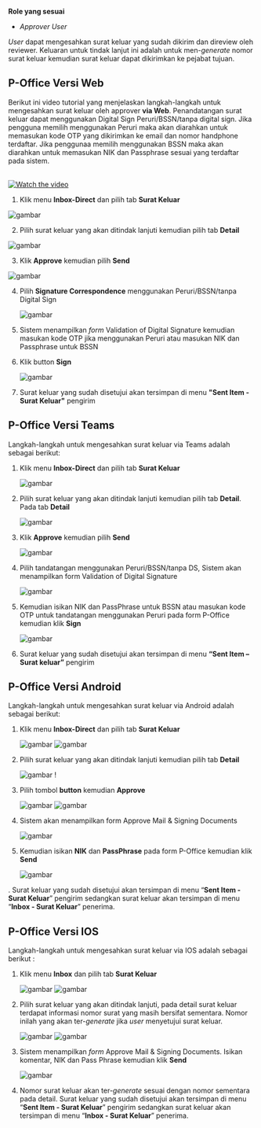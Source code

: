 **Role yang sesuai**

- *Approver User*

*User* dapat mengesahkan surat keluar yang sudah dikirim dan direview oleh reviewer. Keluaran untuk tindak lanjut ini adalah untuk men-*generate* nomor surat keluar kemudian surat keluar dapat dikirimkan ke pejabat tujuan. 

## **P-Office Versi Web**

Berikut ini video tutorial yang menjelaskan langkah-langkah untuk mengesahkan surat keluar oleh approver **via Web**. Penandatangan surat keluar dapat menggunakan Digital Sign Peruri/BSSN/tanpa digital sign. Jika pengguna memilih menggunakan Peruri maka akan diarahkan untuk memasukan kode OTP yang dikirimkan ke email dan nomor handphone terdaftar. Jika penggunaa memilih menggunakan BSSN maka akan diarahkan untuk memasukan NIK dan Passphrase sesuai yang terdaftar pada sistem.

</br>
<a href="https://web.microsoftstream.com/embed/video/65ef062a-e6f8-4424-a775-070882725ed6?autoplay=false&amp;showinfo=false" target="_blank"><img src="https://github.com/gitakencana/Persero-P-Office/raw/master/Video/Thumbnail/TM04.png" alt="Watch the video"></a>


1. Klik menu **Inbox-Direct** dan pilih tab **Surat Keluar**

![gambar](SuratKeluar/SK_Web/SK52.png)

2. Pilih surat keluar yang akan ditindak lanjuti kemudian pilih tab **Detail**

![gambar](SuratKeluar/SK_Web/SK53.png)

3. Klik **Approve** kemudian pilih **Send**

![gambar](SuratKeluar/SK_Web/SK54.png)

4. Pilih **Signature Correspondence** menggunakan Peruri/BSSN/tanpa Digital Sign

    ![gambar](SuratKeluar/SK_Web/SK57.png)

5. Sistem menampilkan *form* Validation of Digital Signature kemudian masukan kode OTP jika menggunakan Peruri atau masukan NIK dan Passphrase untuk BSSN


6. Klik button **Sign**
 
    ![gambar](SuratKeluar/SK_Web/SK56.png)

7. Surat keluar yang sudah disetujui akan tersimpan di menu **"Sent Item - Surat Keluar"** pengirim


## **P-Office Versi Teams**

Langkah-langkah untuk mengesahkan surat keluar via Teams adalah sebagai berikut:

1. Klik menu **Inbox-Direct** dan pilih tab **Surat Keluar**

    ![gambar](SuratKeluar/SK_Teams/SK54.png)

2. Pilih surat keluar yang akan ditindak lanjuti kemudian pilih tab **Detail**. Pada tab **Detail**
 
    ![gambar](SuratKeluar/SK_Teams/SK55.png)

3. Klik **Approve** kemudian pilih **Send**
 
    ![gambar](SuratKeluar/SK_Teams/SK56.png)

4. Pilih tandatangan menggunakan Peruri/BSSN/tanpa DS, Sistem akan menampilkan form Validation of Digital Signature

    ![gambar](SuratKeluar/SK_Teams/SKN1.png)
 
5. Kemudian isikan NIK dan PassPhrase untuk BSSN atau masukan kode OTP untuk tandatangan menggunakan Peruri pada form P-Office kemudian klik **Sign**
 
    ![gambar](SuratKeluar/SK_Teams/SKN2.png)

6.	Surat keluar yang sudah disetujui akan tersimpan di menu **“Sent Item – Surat keluar”** pengirim


## **P-Office Versi Android**

Langkah-langkah untuk mengesahkan surat keluar via Android adalah sebagai berikut:

1. Klik menu **Inbox-Direct** dan pilih tab **Surat Keluar**

    ![gambar](SuratKeluar/SK_Android/NomorSK/A01.jpg) ![gambar](SuratKeluar/SK_Android/NomorSK/A02.jpg)

2. Pilih surat keluar yang akan ditindak lanjuti kemudian pilih tab **Detail**

    ![gambar](SuratKeluar/SK_Android/NomorSK/A03.jpg) !

3. Pilih tombol **button** kemudian **Approve** 

    ![gambar](SuratKeluar/SK_Android/NomorSK/A06.jpg) ![gambar](SuratKeluar/SK_Android/NomorSK/A07.jpg)

4. Sistem akan menampilkan form Approve Mail & Signing Documents
   
    ![gambar](SuratKeluar/SK_Android/NomorSK/A08.jpg)

5. Kemudian isikan **NIK** dan **PassPhrase** pada form P-Office kemudian klik **Send**
   
    ![gambar](SuratKeluar/SK_Android/NomorSK/A09.jpg)

. Surat keluar yang sudah disetujui akan tersimpan di menu “**Sent Item - Surat Keluar**” pengirim sedangkan surat keluar akan tersimpan di menu “**Inbox - Surat Keluar**” penerima.

## **P-Office Versi IOS**

Langkah-langkah untuk mengesahkan surat keluar via IOS adalah sebagai berikut :

1.	Klik menu **Inbox** dan pilih tab **Surat Keluar**

    ![gambar](SuratKeluar/SK_IOS/SK-61.png) ![gambar](SuratKeluar/SK_IOS/SK-62.png)

2.	Pilih surat keluar yang akan ditindak lanjuti, pada detail surat keluar terdapat informasi nomor surat yang masih bersifat sementara. Nomor inilah yang akan ter-_generate_ jika _user_ menyetujui surat keluar.

    ![gambar](SuratKeluar/SK_IOS/SK-47.png) ![gambar](SuratKeluar/SK_IOS/SK-48.png)

3. Sistem menampilkan *form* Approve Mail & Signing Documents. Isikan komentar, NIK dan Pass Phrase kemudian klik **Send**

    ![gambar](SuratKeluar/SK_IOS/SK-CR01.png)

4. Nomor surat keluar akan ter-_generate_ sesuai dengan nomor sementara pada detail. Surat keluar yang sudah disetujui akan tersimpan di menu “**Sent Item - Surat Keluar**” pengirim sedangkan surat keluar akan tersimpan di menu “**Inbox - Surat Keluar**” penerima.
